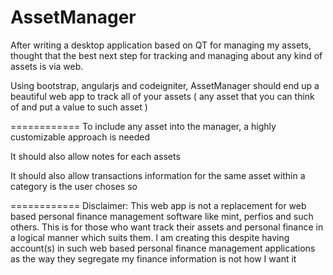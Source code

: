 AssetManager
====================
After writing a desktop application based on QT for managing my assets, thought that the best next step for tracking and managing about any kind of assets is via web.


Using bootstrap, angularjs and codeigniter, AssetManager should end up a beautiful web app to track all of your assets ( any asset that you can think of and put a value to such asset )

============
To include any asset into the manager, a highly customizable approach is needed

It should also allow notes for each assets

It should also allow transactions information for the same asset within a category is the user choses so

============
Disclaimer: This web app is not a replacement for web based personal finance management software like mint, perfios and such others. This is for those who want track their assets and personal finance in a logical manner which suits them.
I am creating this despite having account(s) in such web based personal finance management applications as the way they segregate my finance information is not how I want it
